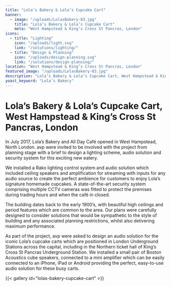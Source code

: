 ```yaml
---
title: "Lola’s Bakery & Lola’s Cupcake Cart"
banner: 
  - image: "/uploads/LolasBakery-03.jpg"
    title: "Lola’s Bakery & Lola’s Cupcake Cart"
    meta: "West Hampstead & King’s Cross St Pancras, London"
icons: 
  - title: "Lighting"
    icon: "/uploads/light.svg"
    link: "/solutions/lighting/"
  - title: "Design & Planning"
    icon: "/uploads/design-planning.svg"
    link: "/solutions/design-planning/"
location: "West Hampstead & King’s Cross St Pancras, London"
featured_image: "/uploads/LolasBakery-03.jpg"
description: "Lola’s Bakery & Lola’s Cupcake Cart, West Hampstead & King’s Cross St Pancras, London"
yoast_keyword: "Lola’s Bakery"
---
```


# Lola’s Bakery & Lola’s Cupcake Cart, West Hampstead & King’s Cross St Pancras, London

In July 2017, Lola’s Bakery and All Day Café opened in West Hampstead, North London. avp were invited to be involved with the project from planning stage with a brief to design a lighting scheme, audio solution and security system for this exciting new eatery. 

We installed a Rako lighting control system and audio solution which included ceiling speakers and amplification for streaming with inputs for any audio source to create the perfect ambience for customers to enjoy Lola’s signature homemade cupcakes. A state-of-the-art security system comprising multiple CCTV cameras was fitted to protect the premises during trading hours and when the café in closed.

The building dates back to the early 1900’s, with beautiful high ceilings and period features which are common to the area. Our plans were carefully designed to consider solutions that would be sympathetic to the style of building and any associated planning restrictions, whilst also delivering maximum performance.

As part of the project, avp were asked to design an audio solution for the iconic Lola’s cupcake carts which are positioned in London Underground Stations across the capital, including in the Northern ticket hall of King’s Cross St Pancras Underground Station. We installed a small pair of Boston Acoustics cube speakers, connected to a mini amplifier which can be easily connected to an iPhone, iPad or Android providing the perfect, easy-to-use audio solution for these busy carts.

{{< gallery id="lolas-bakery-cupcake-cart" >}}
